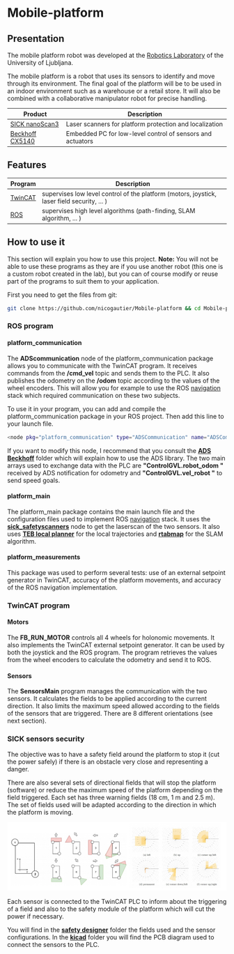 # Mobile-platform

## Presentation

The mobile platform robot was developed at the [Robotics Laboratory](https://robolab.si/) of the University of Ljubljana.

The mobile platform is a robot that uses its sensors to identify and move through its environment. The final goal of the platform will be to be used in an indoor environment such as a warehouse or a retail store. It will also be combined with a collaborative manipulator robot for precise handling.

| Product | Description |
| ------ | ------ |
|[SICK nanoScan3](https://www.sick.com/hk/en/safety-laser-scanners/safety-laser-scanners/nanoscan3/nans3-caaz30an1/p/p653980?ff_data=JmZmX2lkPXA2NTM5ODAmZmZfbWFzdGVySWQ9cDY1Mzk4MCZmZl90aXRsZT1OQU5TMy1DQUFaMzBBTjEmZmZfcXVlcnk9JmZmX3Bvcz0xJmZmX29yaWdQb3M9MSZmZl9wYWdlPTEmZmZfcGFnZVNpemU9MjQmZmZfb3JpZ1BhZ2VTaXplPTI0JmZmX3NpbWk9OTcuMA==)| Laser scanners for platform protection and localization|
|[ Beckhoff CX5140 ](https://www.beckhoff.com/en-us/products/ipc/embedded-pcs/cx5100-intel-atom/cx5140.html)|Embedded PC for low-level control of sensors and actuators|


## Features

| Program | Description |
| ------ | ------ | 
|[TwinCAT](https://www.beckhoff.com/en-en/products/automation/twincat/?pk_campaign=AdWords-AdWordsSearch-TwinCAT_EN&pk_kwd=twincat&gclid=EAIaIQobChMI4qSCndXt9wIVCZBoCR0AcgaeEAAYASAAEgLjsvD_BwE)| supervises low level control of the platform (motors, joystick, laser field security, ... ) |  
|[ROS](https://www.ros.org/)| supervises high level algorithms (path-finding, SLAM algorithm, ... ) |

## How to use it

This section will explain you how to use this project.
**Note:** You will not be able to use these programs as they are if you use another robot (this one is a custom robot created in the lab), but you can of course modify or reuse part of the programs to suit them to your application.   

First you need to get the files from git:
```sh
git clone https://github.com/nicogautier/Mobile-platform && cd Mobile-platform
```

### ROS program

#### platform_communication
The **ADScommunication** node of the platform\_communication package allows you to communicate with the TwinCAT program. It receives commands from the **/cmd\_vel** topic and sends them to the PLC. It also publishes the odometry on the **/odom** topic according to the values of the wheel encoders. This will allow you for example to use the ROS [navigation](https://wiki.ros.org/navigation) stack which required communication on these two subjects.

To use it in your program, you can add and compile the platform_communication package in your ROS project. Then add this line to your launch file.  

```sh
<node pkg="platform_communication" type="ADSCommunication" name="ADSCommunication"/>
```

If you want to modify this node, I recommend that you consult the [**ADS Beckhoff**](ADS&#32;Beckhoff/) folder which will explain how to use the ADS library. The two main arrays used to exchange data with the PLC are **"ControlGVL.robot\_odom "** received by ADS notification for odometry and **"ControlGVL.vel\_robot "** to send speed goals.

#### platform_main
The platform\_main package contains the main launch file and the configuration files used to implement ROS [navigation](https://wiki.ros.org/navigation) stack. It uses the [**sick\_safetyscanners**](https://wiki.ros.org/sick_safetyscanners) node to get the laserscan of the two sensors. It also uses [**TEB local planner**](https://wiki.ros.org/teb_local_planner) for the local trajectories and [**rtabmap**](http://wiki.ros.org/rtabmap_ros) for the SLAM algorithm.

#### platform_measurements

This package was used to perform several tests: use of an external setpoint generator in TwinCAT, accuracy of the platform movements, and accuracy of the ROS navigation implementation.  

### TwinCAT program

#### Motors

The **FB_RUN_MOTOR** controls all 4 wheels for holonomic movements. It also implements the TwinCAT external setpoint generator. It can be used by both the joystick and the ROS program. The program retrieves the values from the wheel encoders to calculate the odometry and send it to ROS.


#### Sensors
The **SensorsMain** program manages the communication with the two sensors. It calculates the fields to be applied according to the current direction. It also limits the maximum speed allowed according to the fields of the sensors that are triggered. There are 8 different orientations (see next section).



### SICK sensors security
The objective was to have a safety field around the platform to stop it (cut the power safely) if there is an obstacle very close and representing a danger. 

There are also several sets of directional fields that will stop the platform (software) or reduce the maximum speed of the platform depending on the field triggered. Each set has three warning fields (18 cm, 1 m and 2.5 m). The set of fields used will be adapted according to the direction in which the platform is moving.

![plot](safety&#32;designer/fields.png)


Each sensor is connected to the TwinCAT PLC to inform about the triggering of a field and also to the safety module of the platform which will cut the power if necessary.

You will find in the [**safety designer**](safety&#32;designer/) folder the fields used and the sensor configurations. In the [**kicad**](kicad/) folder you will find the PCB diagram used to connect the sensors to the PLC.
